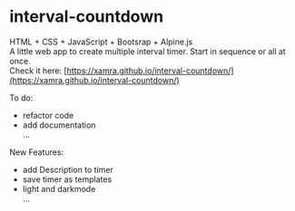 # interval-countdown
HTML + CSS + JavaScript + Bootsrap + Alpine.js        
A little web app to create multiple interval timer. Start in sequence or all at once.    
Check it here: [https://xamra.github.io/interval-countdown/](https://xamra.github.io/interval-countdown/)    
    
To do:    
* refactor code    
* add documentation    
...    

New Features:    
* add Description to timer    
* save timer as templates    
* light and darkmode       
...
